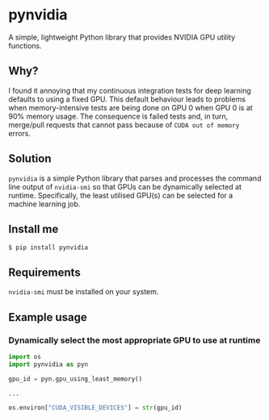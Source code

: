 # pynvidia
A simple, lightweight Python library that provides NVIDIA GPU utility functions.

## Why?
I found it annoying that my continuous integration tests for deep learning defaults to using a fixed GPU. This default behaviour leads to problems when memory-intensive tests are being done on GPU 0 when GPU 0 is at 90% memory usage. The consequence is failed tests and, in turn, merge/pull requests that cannot pass because of `CUDA out of memory` errors.

## Solution
`pynvidia` is a simple Python library that parses and processes the command line output of `nvidia-smi` so that GPUs can be dynamically selected at runtime. Specifically, the least utilised GPU(s) can be selected for a machine learning job.

## Install me
```
$ pip install pynvidia
```

## Requirements
`nvidia-smi` must be installed on your system.

## Example usage
### Dynamically select the most appropriate GPU to use at runtime
```python
import os
import pynvidia as pyn

gpu_id = pyn.gpu_using_least_memory()

...

os.environ["CUDA_VISIBLE_DEVICES"] = str(gpu_id)
```

